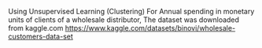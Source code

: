 Using Unsupervised Learning (Clustering) For Annual spending in monetary units of clients of a wholesale distributor,
The dataset was downloaded from kaggle.com
https://www.kaggle.com/datasets/binovi/wholesale-customers-data-set
